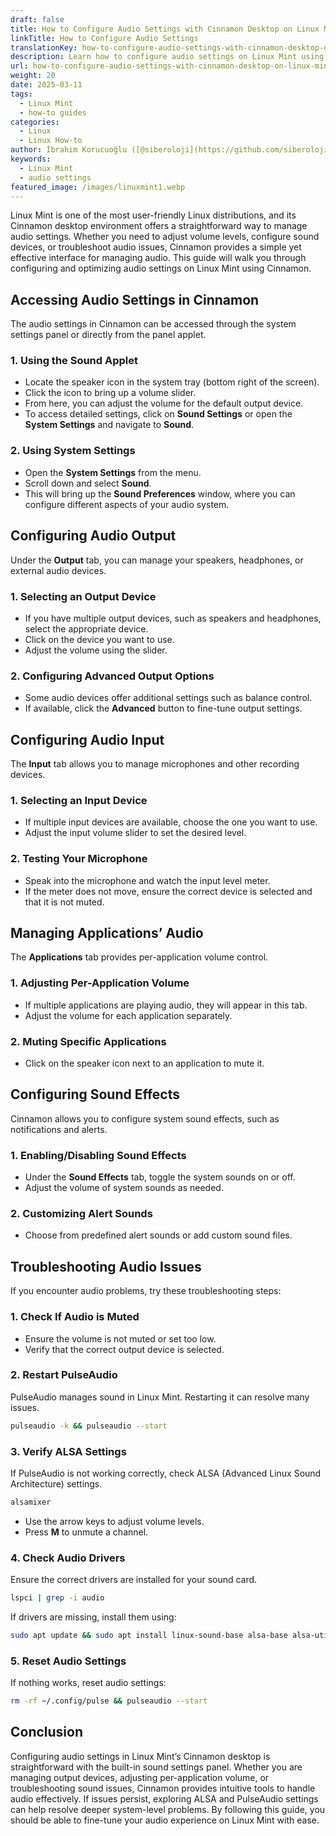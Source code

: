 ```yaml
---
draft: false
title: How to Configure Audio Settings with Cinnamon Desktop on Linux Mint
linkTitle: How to Configure Audio Settings
translationKey: how-to-configure-audio-settings-with-cinnamon-desktop-on-linux-mint
description: Learn how to configure audio settings on Linux Mint using Cinnamon.
url: how-to-configure-audio-settings-with-cinnamon-desktop-on-linux-mint
weight: 20
date: 2025-03-11
tags:
  - Linux Mint
  - how-to guides
categories:
  - Linux
  - Linux How-to
author: İbrahim Korucuoğlu ([@siberoloji](https://github.com/siberoloji))
keywords:
  - Linux Mint
  - audio settings
featured_image: /images/linuxmint1.webp
---
```

Linux Mint is one of the most user-friendly Linux distributions, and its Cinnamon desktop environment offers a straightforward way to manage audio settings. Whether you need to adjust volume levels, configure sound devices, or troubleshoot audio issues, Cinnamon provides a simple yet effective interface for managing audio. This guide will walk you through configuring and optimizing audio settings on Linux Mint using Cinnamon.

## Accessing Audio Settings in Cinnamon

The audio settings in Cinnamon can be accessed through the system settings panel or directly from the panel applet.

### 1. Using the Sound Applet

- Locate the speaker icon in the system tray (bottom right of the screen).
- Click the icon to bring up a volume slider.
- From here, you can adjust the volume for the default output device.
- To access detailed settings, click on **Sound Settings** or open the **System Settings** and navigate to **Sound**.

### 2. Using System Settings

- Open the **System Settings** from the menu.
- Scroll down and select **Sound**.
- This will bring up the **Sound Preferences** window, where you can configure different aspects of your audio system.

## Configuring Audio Output

Under the **Output** tab, you can manage your speakers, headphones, or external audio devices.

### 1. Selecting an Output Device

- If you have multiple output devices, such as speakers and headphones, select the appropriate device.
- Click on the device you want to use.
- Adjust the volume using the slider.

### 2. Configuring Advanced Output Options

- Some audio devices offer additional settings such as balance control.
- If available, click the **Advanced** button to fine-tune output settings.

## Configuring Audio Input

The **Input** tab allows you to manage microphones and other recording devices.

### 1. Selecting an Input Device

- If multiple input devices are available, choose the one you want to use.
- Adjust the input volume slider to set the desired level.

### 2. Testing Your Microphone

- Speak into the microphone and watch the input level meter.
- If the meter does not move, ensure the correct device is selected and that it is not muted.

## Managing Applications’ Audio

The **Applications** tab provides per-application volume control.

### 1. Adjusting Per-Application Volume

- If multiple applications are playing audio, they will appear in this tab.
- Adjust the volume for each application separately.

### 2. Muting Specific Applications

- Click on the speaker icon next to an application to mute it.

## Configuring Sound Effects

Cinnamon allows you to configure system sound effects, such as notifications and alerts.

### 1. Enabling/Disabling Sound Effects

- Under the **Sound Effects** tab, toggle the system sounds on or off.
- Adjust the volume of system sounds as needed.

### 2. Customizing Alert Sounds

- Choose from predefined alert sounds or add custom sound files.

## Troubleshooting Audio Issues

If you encounter audio problems, try these troubleshooting steps:

### 1. Check If Audio is Muted

- Ensure the volume is not muted or set too low.
- Verify that the correct output device is selected.

### 2. Restart PulseAudio

PulseAudio manages sound in Linux Mint. Restarting it can resolve many issues.

```bash
pulseaudio -k && pulseaudio --start
```

### 3. Verify ALSA Settings

If PulseAudio is not working correctly, check ALSA (Advanced Linux Sound Architecture) settings.

```bash
alsamixer
```

- Use the arrow keys to adjust volume levels.
- Press **M** to unmute a channel.

### 4. Check Audio Drivers

Ensure the correct drivers are installed for your sound card.

```bash
lspci | grep -i audio
```

If drivers are missing, install them using:

```bash
sudo apt update && sudo apt install linux-sound-base alsa-base alsa-utils
```

### 5. Reset Audio Settings

If nothing works, reset audio settings:

```bash
rm -rf ~/.config/pulse && pulseaudio --start
```

## Conclusion

Configuring audio settings in Linux Mint’s Cinnamon desktop is straightforward with the built-in sound settings panel. Whether you are managing output devices, adjusting per-application volume, or troubleshooting sound issues, Cinnamon provides intuitive tools to handle audio effectively. If issues persist, exploring ALSA and PulseAudio settings can help resolve deeper system-level problems. By following this guide, you should be able to fine-tune your audio experience on Linux Mint with ease.
